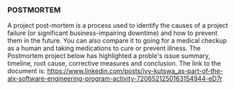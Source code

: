### POSTMORTEM
A project post-mortem is a process used to identify the causes of a project failure (or significant business-impairing downtime) and how to prevent them in the future. You can also compare it to going for a medical checkup as a human and taking medications to cure or prevent illness.
The Postmortem project below has highlighted a proble's issue summary, timeline, root cause, corrective measures and conclusion. 
The link to the document is:  https://www.linkedin.com/posts/ivy-kutswa_as-part-of-the-alx-software-engineering-program-activity-7206521250163154944-eD7r
